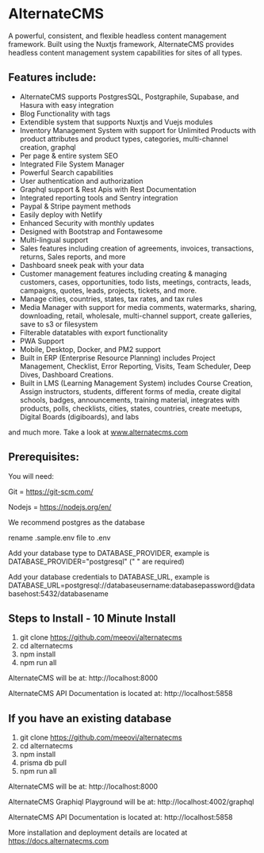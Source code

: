 # AlternateCMS

A powerful, consistent, and flexible headless content management framework. Built using the Nuxtjs framework, AlternateCMS provides headless content management system capabilities for sites of all types. 

## Features include:

- AlternateCMS supports PostgresSQL, Postgraphile, Supabase, and Hasura with easy integration
- Blog Functionality with tags
- Extendible system that supports Nuxtjs and Vuejs modules
- Inventory Management System with support for Unlimited Products with product attributes and product types, categories, multi-channel creation, graphql
- Per page & entire system SEO
- Integrated File System Manager
- Powerful Search capabilities
- User authentication and authorization 
- Graphql support & Rest Apis with Rest Documentation
- Integrated reporting tools and Sentry integration
- Paypal & Stripe payment methods
- Easily deploy with Netlify
- Enhanced Security with monthly updates
- Designed with Bootstrap and Fontawesome
- Multi-lingual support
- Sales features including creation of agreements, invoices, transactions, returns, Sales reports, and more
- Dashboard sneek peak with your data
- Customer management features including creating & managing customers, cases, opportunities, todo lists, meetings, contracts, leads, campaigns, quotes, leads, projects, tickets, and more.
- Manage cities, countries, states, tax rates, and tax rules
- Media Manager with support for media comments, watermarks, sharing, downloading, retail, wholesale, multi-channel support, create galleries, save to s3 or filesystem
- Filterable datatables with export functionality
- PWA Support
- Mobile, Desktop, Docker, and PM2 support
- Built in ERP (Enterprise Resource Planning) includes Project Management, Checklist, Error Reporting, Visits, Team Scheduler, Deep Dives, Dashboard Creations.
- Built in LMS (Learning Management System) includes Course Creation, Assign instructors, students, different forms of media, create digital schools, badges, announcements, training material, integrates with products, polls, checklists, cities, states, countries, create meetups, Digital Boards (digiboards), and labs

and much more. Take a look at www.alternatecms.com 

## Prerequisites:

You will need:

Git = https://git-scm.com/

Nodejs = https://nodejs.org/en/

We recommend postgres as the database 

rename .sample.env file to .env 

Add your database type to DATABASE_PROVIDER, example is DATABASE_PROVIDER="postgresql" (" " are required)

Add your database credentials to DATABASE_URL, example is DATABASE_URL=postgresql://databaseusername:databasepassword@databasehost:5432/databasename

## Steps to Install - 10 Minute Install

1. git clone https://github.com/meeovi/alternatecms
2. cd alternatecms
3. npm install
4. npm run all

AlternateCMS will be at: http://localhost:8000

AlternateCMS API Documentation is located at: http://localhost:5858

## If you have an existing database

1. git clone https://github.com/meeovi/alternatecms
2. cd alternatecms
3. npm install
4. prisma db pull
5. npm run all

AlternateCMS will be at: http://localhost:8000

AlternateCMS Graphiql Playground will be at: http://localhost:4002/graphql

AlternateCMS API Documentation is located at: http://localhost:5858

More installation and deployment details are located at https://docs.alternatecms.com